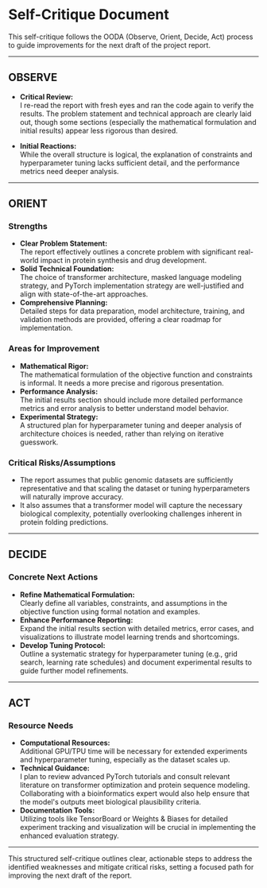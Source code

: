 # Self-Critique Document

This self-critique follows the OODA (Observe, Orient, Decide, Act) process to guide improvements for the next draft of the project report.

---

## OBSERVE

- **Critical Review:**  
  I re-read the report with fresh eyes and ran the code again to verify the results. The problem statement and technical approach are clearly laid out, though some sections (especially the mathematical formulation and initial results) appear less rigorous than desired.

- **Initial Reactions:**  
  While the overall structure is logical, the explanation of constraints and hyperparameter tuning lacks sufficient detail, and the performance metrics need deeper analysis.

---

## ORIENT

### Strengths
- **Clear Problem Statement:**  
  The report effectively outlines a concrete problem with significant real-world impact in protein synthesis and drug development.
- **Solid Technical Foundation:**  
  The choice of transformer architecture, masked language modeling strategy, and PyTorch implementation strategy are well-justified and align with state-of-the-art approaches.
- **Comprehensive Planning:**  
  Detailed steps for data preparation, model architecture, training, and validation methods are provided, offering a clear roadmap for implementation.

### Areas for Improvement
- **Mathematical Rigor:**  
  The mathematical formulation of the objective function and constraints is informal. It needs a more precise and rigorous presentation.
- **Performance Analysis:**  
  The initial results section should include more detailed performance metrics and error analysis to better understand model behavior.
- **Experimental Strategy:**  
  A structured plan for hyperparameter tuning and deeper analysis of architecture choices is needed, rather than relying on iterative guesswork.

### Critical Risks/Assumptions
- The report assumes that public genomic datasets are sufficiently representative and that scaling the dataset or tuning hyperparameters will naturally improve accuracy.  
- It also assumes that a transformer model will capture the necessary biological complexity, potentially overlooking challenges inherent in protein folding predictions.

---

## DECIDE

### Concrete Next Actions
- **Refine Mathematical Formulation:**  
  Clearly define all variables, constraints, and assumptions in the objective function using formal notation and examples.
- **Enhance Performance Reporting:**  
  Expand the initial results section with detailed metrics, error cases, and visualizations to illustrate model learning trends and shortcomings.
- **Develop Tuning Protocol:**  
  Outline a systematic strategy for hyperparameter tuning (e.g., grid search, learning rate schedules) and document experimental results to guide further model refinements.

---

## ACT

### Resource Needs
- **Computational Resources:**  
  Additional GPU/TPU time will be necessary for extended experiments and hyperparameter tuning, especially as the dataset scales up.
- **Technical Guidance:**  
  I plan to review advanced PyTorch tutorials and consult relevant literature on transformer optimization and protein sequence modeling. Collaborating with a bioinformatics expert would also help ensure that the model's outputs meet biological plausibility criteria.
- **Documentation Tools:**  
  Utilizing tools like TensorBoard or Weights & Biases for detailed experiment tracking and visualization will be crucial in implementing the enhanced evaluation strategy.

---

This structured self-critique outlines clear, actionable steps to address the identified weaknesses and mitigate critical risks, setting a focused path for improving the next draft of the report.